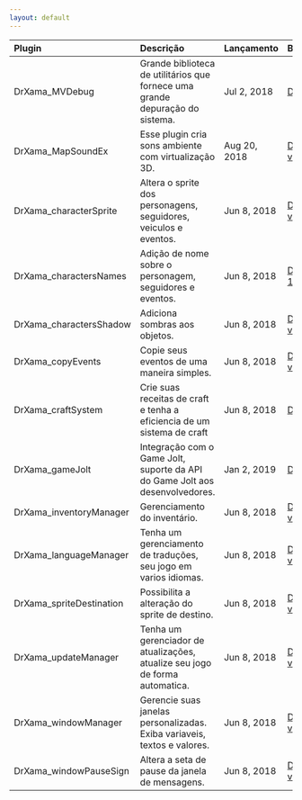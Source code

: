 ```yaml
---
layout: default
---
```


| Plugin                  | Descrição                                                                     | Lançamento | Baixar                                                       |
|:------------------------|:------------------------------------------------------------------------------|:-----------|:-------------------------------------------------------------|
| DrXama_MVDebug          | Grande biblioteca de utilitários que fornece uma grande depuração do sistema. | Jul 2, 2018  | [DrXama_MVDebug.js v1.17](https://raw.githubusercontent.com/GS-GAME-WORDS/Dr.Xama---RPG-MAKER-MV/master/plugins/DrXama_MVDebug.js)
| DrXama_MapSoundEx       | Esse plugin cria sons ambiente com virtualização 3D.                          | Aug 20, 2018 | [DrXama_MapSoundEx.js v1.0.2](https://raw.githubusercontent.com/GS-GAME-WORDS/Dr.Xama---RPG-MAKER-MV/master/plugins/DrXama_MapSoundEx.js)
| DrXama_characterSprite  | Altera o sprite dos personagens, seguidores, veiculos e eventos.              | Jun 8, 2018  | [DrXama_characterSprite.js v1.1.7](https://raw.githubusercontent.com/GS-GAME-WORDS/Dr.Xama---RPG-MAKER-MV/master/plugins/DrXama_characterSprite.js)
| DrXama_charactersNames  | Adição de nome sobre o personagem, seguidores e eventos.                      | Jun 8, 2018  | [DrXama_charactersNames.js 1.3.2](https://raw.githubusercontent.com/GS-GAME-WORDS/Dr.Xama---RPG-MAKER-MV/master/plugins/DrXama_charactersNames.js)
| DrXama_charactersShadow | Adiciona sombras aos objetos.                                                 | Jun 8, 2018  | [DrXama_charactersShadow.js v1.13](https://raw.githubusercontent.com/GS-GAME-WORDS/Dr.Xama---RPG-MAKER-MV/master/plugins/DrXama_charactersShadow.js)
| DrXama_copyEvents       | Copie seus eventos de uma maneira simples.                                    | Jun 8, 2018  | [DrXama_copyEvents.js v1.2.13](https://raw.githubusercontent.com/GS-GAME-WORDS/Dr.Xama---RPG-MAKER-MV/master/plugins/DrXama_copyEvents.js)
| DrXama_craftSystem      | Crie suas receitas de craft e tenha a eficiencia de um sistema de craft       | Jun 8, 2018  | [DrXama_craftSystem.js v1.02](https://raw.githubusercontent.com/GS-GAME-WORDS/Dr.Xama---RPG-MAKER-MV/master/plugins/DrXama_craftSystem.js)
| DrXama_gameJolt         | Integração com o Game Jolt, suporte da API do Game Jolt aos desenvolvedores.  | Jan 2, 2019  | [DrXama_gameJolt.js v1.2.1](https://raw.githubusercontent.com/GS-GAME-WORDS/Dr.Xama---RPG-MAKER-MV/master/plugins/DrXama_gameJolt.js)
| DrXama_inventoryManager | Gerenciamento do inventário.                                                  | Jun 8, 2018  | [DrXama_inventoryManager.js v1.00](https://raw.githubusercontent.com/GS-GAME-WORDS/Dr.Xama---RPG-MAKER-MV/master/plugins/DrXama_inventoryManager.js)
| DrXama_languageManager  | Tenha um gerenciamento de traduções, seu jogo em varios idiomas.              | Jun 8, 2018  | [DrXama_languageManager.js v3.2.5](https://raw.githubusercontent.com/GS-GAME-WORDS/Dr.Xama---RPG-MAKER-MV/master/plugins/DrXama_languageManager.js)
| DrXama_spriteDestination | Possibilita a alteração do sprite de destino.                                | Jun 8, 2018  | [DrXama_spriteDestination.js v1.00](https://raw.githubusercontent.com/GS-GAME-WORDS/Dr.Xama---RPG-MAKER-MV/master/plugins/DrXama_spriteDestination.js)
| DrXama_updateManager     | Tenha um gerenciador de atualizações, atualize seu jogo de forma automatica. | Jun 8, 2018  | [DrXama_updateManager.js v2.02](https://raw.githubusercontent.com/GS-GAME-WORDS/Dr.Xama---RPG-MAKER-MV/master/plugins/DrXama_updateManager.js)
| DrXama_windowManager     | Gerencie suas janelas personalizadas. Exiba variaveis, textos e valores.     | Jun 8, 2018  | [DrXama_windowManager.js v1.3.1](https://raw.githubusercontent.com/GS-GAME-WORDS/Dr.Xama---RPG-MAKER-MV/master/plugins/DrXama_windowManager.js)
| DrXama_windowPauseSign   | Altera a seta de pause da janela de mensagens.                               | Jun 8, 2018  | [DrXama_windowPauseSign.js v1.02](https://raw.githubusercontent.com/GS-GAME-WORDS/Dr.Xama---RPG-MAKER-MV/master/plugins/DrXama_windowPauseSign.js)